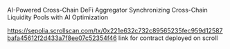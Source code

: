 AI-Powered Cross-Chain DeFi Aggregator
Synchronizing Cross-Chain Liquidity Pools with AI Optimization

https://sepolia.scrollscan.com/tx/0x221e632c732c89565235fec959d12587bafa45612f2d433a7f8ee07c52354f46
link for contract deployed on scroll

